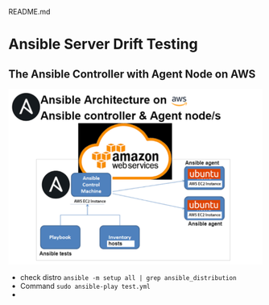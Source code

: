 README.md
# Ansible Server Drift Testing

## The Ansible Controller with Agent Node on AWS
![](source/ansible_demo_HO.png)

- check distro `ansible -m setup all | grep ansible_distribution`
- Command `sudo ansible-play test.yml`
- 
